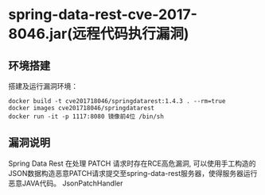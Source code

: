 # spring-data-rest-cve-2017-8046.jar(远程代码执行漏洞)

## 环境搭建

搭建及运行漏洞环境：

```
docker build -t cve201718046/springdatarest:1.4.3 . --rm=true
docker images cve201718046/springdatarest
docker run -it -p 1117:8080 镜像前4位 /bin/sh  
```

## 漏洞说明
Spring Data Rest 在处理 PATCH 请求时存在RCE高危漏洞, 可以使用手工构造的JSON数据构造恶意PATCH请求提交至spring-data-rest服务器，使得服务器运行恶意JAVA代码。
JsonPatchHandler